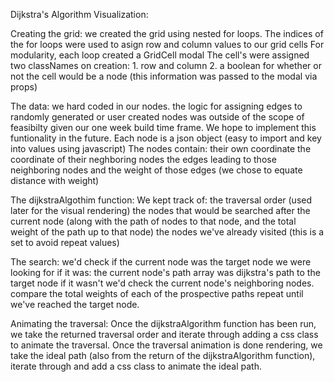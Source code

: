 Dijkstra's Algorithm Visualization:

Creating the grid:
we created the grid using nested for loops.
The indices of the for loops were used to asign row and column values to our grid cells
For modularity, each loop created a GridCell modal
    The cell's  were assigned two classNames on creation:
        1. row and column
        2. a boolean for whether or not the cell would be a node
        (this information was passed to the modal via props)

The data:
we hard coded in our nodes.
the logic for assigning edges to randomly generated or user created nodes was outside of the scope of feasibilty given our one week build time frame.
We hope to implement this funtionality in the future.
Each node is a json object (easy to import and key into values using javascript)
The nodes contain:
    their own coordinate
    the coordinate of their neghboring nodes
    the edges leading to those neighboring nodes
    and the weight of those edges (we chose to equate distance with weight)

The dijkstraAlgothim function:
We kept track of:
    the traversal order (used later for the visual rendering)
    the nodes that would be searched after the current node
        (along with the path of nodes to that node, and the total weight of the path up to that node)
    the nodes we've already visited (this is a set to avoid repeat values)

The search:
we'd check if the current node was the target node we were looking for
    if it was: the current node's path array was dijkstra's path to the target node
    if it wasn't we'd check the current node's neighboring nodes.
    compare the total weights of each of the prospective paths
    repeat until we've reached the target node.

Animating the traversal:
Once the dijkstraAlgorithm function has been run, we take the returned traversal order and iterate through adding a css class to animate the traversal.
Once the traversal animation is done rendering, we take the ideal path (also from the return of the dijkstraAlgorithm function), iterate through and add a css class to animate the ideal path.


